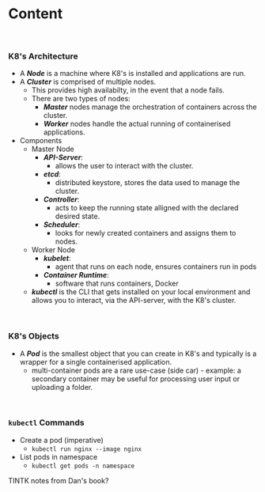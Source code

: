 # Content

<br>

### K8's Architecture

* A ***Node*** is a machine where K8's is installed and applications are run.
* A ***Cluster*** is comprised of multiple nodes. 
    * This provides high availabilty, in the event that a node fails.
    * There are two types of nodes:
        * ***Master*** nodes manage the orchestration of containers across the cluster.
        * ***Worker*** nodes handle the actual running of containerised applications.
* Components
    * Master Node
        * ***API-Server***: 
            * allows the user to interact with the cluster.
        * ***etcd***:
            * distributed keystore, stores the data used to manage the cluster.
        * ***Controller***:
            * acts to keep the running state alligned with the declared desired state.
        * ***Scheduler***:
            * looks for newly created containers and assigns them to nodes.
    * Worker Node
        * ***kubelet***:
            * agent that runs on each node, ensures containers run in pods
        * ***Container Runtime***:
            * software that runs containers, Docker
    * ***kubectl*** is the CLI that gets installed on your local environment and allows you to interact, via the API-server, with the K8's cluster.

<br>

### K8's Objects

* A ***Pod*** is the smallest object that you can create in K8's and typically is a wrapper for a single containerised application. 
    * multi-container pods are a rare use-case (side car) - example: a secondary container may be useful for processing user input or uploading a folder.



<br>

### ```kubectl``` Commands

* Create a pod (imperative)
    * ```kubectl run nginx --image nginx```
* List pods in namespace
    * ```kubectl get pods -n namespace```





TINTK notes from Dan's book?
